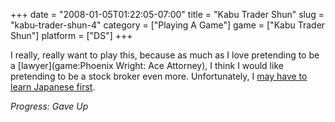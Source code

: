 +++
date = "2008-01-05T01:22:05-07:00"
title = "Kabu Trader Shun"
slug = "kabu-trader-shun-4"
category = ["Playing A Game"]
game = ["Kabu Trader Shun"]
platform = ["DS"]
+++

I really, really want to play this, because as much as I love pretending to be a [lawyer](game:Phoenix Wright: Ace Attorney), I think I would like pretending to be a stock broker even more.  Unfortunately, I <a href="http://www.capcom.com/BBS/showpost.php?p=353314&postcount=6">may have to learn Japanese first</a>.

<i>Progress: Gave Up</i>